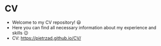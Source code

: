 # CV
- Welcome to my CV repository! :smiley: 
- Here you can find all necessary information about my experience and skills :wink: 
- CV: https://pietrzad.github.io/CV/
